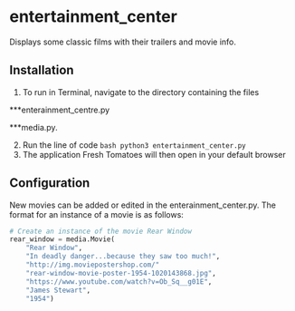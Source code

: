 # entertainment_center
Displays some classic films with their trailers and movie info. 

Installation
------------

1. To run in Terminal, navigate to the directory containing the files 

***enterainment_centre.py 

***media.py.

2. Run the line of code ```bash python3 entertainment_center.py ```
3. The application Fresh Tomatoes will then open in your default browser

Configuration
-------------

New movies can be added or edited in the enterainment_center.py. 
The format for an instance of a movie is as follows:

```python
# Create an instance of the movie Rear Window
rear_window = media.Movie(
    "Rear Window",
    "In deadly danger...because they saw too much!",
    "http://img.moviepostershop.com/"
    "rear-window-movie-poster-1954-1020143868.jpg",
    "https://www.youtube.com/watch?v=Ob_Sq__g01E",
    "James Stewart",
    "1954")
```
